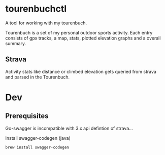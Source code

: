 # tourenbuchctl
A tool for working with my tourenbuch.

Tourenbuch is a set of my personal outdoor sports activity. Each entry consists
of gpx tracks, a map, stats, plotted elevation graphs and a overall summary.

## Strava
Activity stats like distance or climbed elevation gets queried from strava and
parsed in the Tourenbuch.

# Dev

## Prerequisites

Go-swagger is incompatible with 3.x api defintion of strava...

Install swagger-codegen (java)
```
brew install swagger-codegen
```
